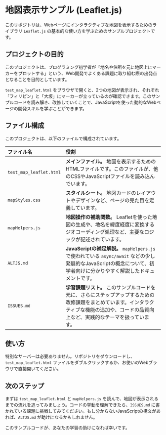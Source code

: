 # 地図表示サンプル (Leaflet.js)

このリポジトリは、Webページにインタラクティブな地図を表示するためのライブラリ `Leaflet.js` の基本的な使い方を学ぶためのサンプルプロジェクトです。

## プロジェクトの目的

このプロジェクトは、プログラミング初学者が「地名や住所を元に地図上にマーカーをプロットする」という、Web開発でよくある課題に取り組む際の出発点となることを目的としています。

`test_map_leaflet.html` をブラウザで開くと、2つの地図が表示され、それぞれ「フィリピン」と「大坂」にマーカーが立っているのが確認できます。このサンプルコードを読み解き、改修していくことで、JavaScriptを使った動的なWebページの開発スキルを学ぶことができます。

## ファイル構成

このプロジェクトは、以下のファイルで構成されています。

| ファイル名 | 役割 |
| :--- | :--- |
| `test_map_leaflet.html` | **メインファイル。** 地図を表示するためのHTMLファイルです。このファイルが、他のCSSやJavaScriptファイルを読み込んでいます。 |
| `mapStyles.css` | **スタイルシート。** 地図カードのレイアウトやデザインなど、ページの見た目を定義しています。 |
| `mapHelpers.js` | **地図操作の補助関数。** Leafletを使った地図の生成や、地名を緯度経度に変換するジオコーディング処理など、主要なロジックが記述されています。 |
| `ALTJS.md` | **JavaScriptの補足解説。** `mapHelpers.js` で使われている `async/await` などの少し発展的なJavaScriptの概念について、初学者向けに分かりやすく解説したドキュメントです。 |
| `ISSUES.md` | **学習課題リスト。** このサンプルコードを元に、さらにステップアップするための改修課題をまとめています。インタラクティブな機能の追加や、コードの品質向上など、実践的なテーマを扱っています。 |

## 使い方

特別なサーバーは必要ありません。リポジトリをダウンロードし、`test_map_leaflet.html` ファイルをダブルクリックするか、お使いのWebブラウザで直接開いてください。

## 次のステップ

まずは `test_map_leaflet.html` と `mapHelpers.js` を読んで、地図が表示されるまでの流れを追ってみましょう。コードの挙動を理解できたら、`ISSUES.md` に書かれている課題に挑戦してみてください。もし分からないJavaScriptの構文があれば、`ALTJS.md` が助けになるかもしれません。

このサンプルコードが、あなたの学習の助けになれば幸いです。
